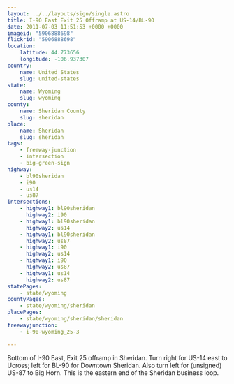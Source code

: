 ```yaml
---
layout: ../../layouts/sign/single.astro
title: I-90 East Exit 25 Offramp at US-14/BL-90
date: 2011-07-03 11:51:53 +0000 +0000
imageid: "5906888698"
flickrid: "5906888698"
location:
    latitude: 44.773656
    longitude: -106.937307
country:
    name: United States
    slug: united-states
state:
    name: Wyoming
    slug: wyoming
county:
    name: Sheridan County
    slug: sheridan
place:
    name: Sheridan
    slug: sheridan
tags:
    - freeway-junction
    - intersection
    - big-green-sign
highway:
    - bl90sheridan
    - i90
    - us14
    - us87
intersections:
    - highway1: bl90sheridan
      highway2: i90
    - highway1: bl90sheridan
      highway2: us14
    - highway1: bl90sheridan
      highway2: us87
    - highway1: i90
      highway2: us14
    - highway1: i90
      highway2: us87
    - highway1: us14
      highway2: us87
statePages:
    - state/wyoming
countyPages:
    - state/wyoming/sheridan
placePages:
    - state/wyoming/sheridan/sheridan
freewayjunction:
    - i-90-wyoming_25-3

---
```

Bottom of I-90 East, Exit 25 offramp in Sheridan.  Turn right for US-14 east to Ucross; left for BL-90 for Downtown Sheridan.  Also turn left for (unsigned) US-87 to Big Horn.  This is the eastern end of the Sheridan business loop.